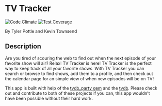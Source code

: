 # TV Tracker

[![Code Climate](https://codeclimate.com/github/Tybosis/tv_tracker/badges/gpa.svg)](https://codeclimate.com/github/Tybosis/tv_tracker)
[![Test Coverage](https://codeclimate.com/github/Tybosis/tv_tracker/badges/coverage.svg)](https://codeclimate.com/github/Tybosis/tv_tracker)

By Tyler Pottle and Kevin Townsend

## Description

Are you tired of scouring the web to find out when the next episode of your favorite show will air? Relax! 
TV Tracker is here! TV Tracker is the perfect way to keep track of all your favorite shows.  With TV Tracker you can
search or browse to find shows, add them to a profile, and then check out the calendar page for an simple 
view of when new episodes will be on TV!

This app is built with help of the [tvdb_party gem](https://github.com/maddox/tvdb_party) and the
[tvdb](http://thetvdb.com/). Please check out and contribute to both of these projects if you can,
this app wouldn't have been possible without their hard work.
